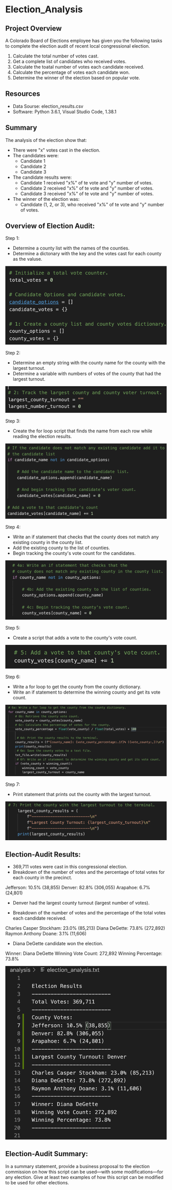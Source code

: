 # Election_Analysis

## Project Overview
A Colorado Board of Elections employee has given you the following tasks to complete the election audit of recent local congressional election.

1. Calculate the total number of votes cast.
2. Get a complete list of candidates who received votes.
3. Calculate the toatal number of votes each candidate received.
4. Calculate the percentage of votes each candidate won.
5. Determine the winner of the election based on popular vote.

## Resources
- Data Sourse: election_results.csv
- Software: Python 3.6.1, Visual Studio Code, 1.38.1

## Summary
The analysis of the election show that:
- There were "x" votes cast in the election.
- The candidates were:
  - Candidate 1
  - Candidate 2
  - Candidate 3
- The candidate results were:
  - Candidate 1 received "x%" of te vote and "y" number of votes.
  - Candidate 2 received "x%" of te vote and "y" number of votes.
  - Candidate 3 received "x%" of te vote and "y" number of votes.
- The winner of the election was:
  - Candidate (1, 2, or 3), who received "x%" of te vote and "y" number of votes.
  
## Overview of Election Audit: 

Step 1:
- Determine a county list with the names of the counties.
- Determine a dictonary with the key and the votes cast for each county as the valuse.

![step_1](step_1.png)

Step 2:
- Determine an empty string with the county name for the county with the largest turnout.
- Determine a variable with numbers of votes of the county that had the largest turnout.

![step_2](step_2.png)

Step 3:
- Create the for loop script that finds the name from each row while reading the election results.

![step_3](step_3.png)

Step 4:
- Write an if statement that checks that the county does not match any existing county in the county list.
- Add the existing county to the list of counties.
- Begin tracking the county's vote count for the candidates.

![step_4](step_4.png)

Step 5:
- Create a script that adds a vote to the county's vote count.

![step_5](step_5.png)

Step 6:
- Write a for loop to get the county from the county dictionary.
- Write an if statement to determine the winning county and get its vote count.

![step_6](step_6.png)

Step 7:
- Print statement that prints out the county with the largest turnout.

![step_7](step_7.png)

## Election-Audit Results: 
- 369,711 votes were cast in this congressional election. 
- Breakdown of the number of votes and the percentage of total votes for each county in the precinct.

Jefferson: 10.5% (38,855)
Denver: 82.8% (306,055)
Arapahoe: 6.7% (24,801)

- Denver had the largest county turnout (largest number of votes).

- Breakdown of the number of votes and the percentage of the total votes each candidate received.

Charles Casper Stockham: 23.0% (85,213)
Diana DeGette: 73.8% (272,892)
Raymon Anthony Doane: 3.1% (11,606)

- Diana DeGette candidate won the election.

Winner: Diana DeGette
Winning Vote Count: 272,892
Winning Percentage: 73.8%

![Election-Audit_Results](Election-Audit_Results.png)

## Election-Audit Summary: 
In a summary statement, provide a business proposal to the election commission on how this script can be used—with some modifications—for any election. Give at least two examples of how this script can be modified to be used for other elections.